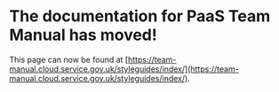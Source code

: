 
# The documentation for PaaS Team Manual has moved!
This page can now be found at [https://team-manual.cloud.service.gov.uk/styleguides/index/](https://team-manual.cloud.service.gov.uk/styleguides/index/).
